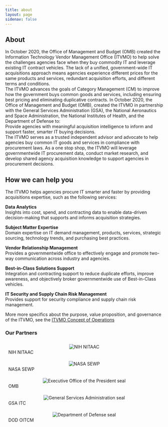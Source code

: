 ```yaml
---
title: about
layout: page
sidenav: false
---
```


<section class="grid-container border-bottom border-gray-30 padding-left-0 padding-right-1">
<h1 class="margin-top-0">About</h1>
<div class="margin-bottom-2">In October 2020, the Office of Management and Budget (OMB) created the Information Technology Vendor Management Office (ITVMO) to help solve the challenges agencies face when they buy commodity IT and leverage existing IT contract vehicles. The lack of a unified, government-wide IT acquisitions approach means agencies experience different prices for the same products and services, redundant acquisition efforts, and different terms and conditions.</div>

<div class="margin-bottom-2">The ITVMO  advances the goals of Category Management (CM) to improve how the government buys common goods and services, including ensuring best pricing and eliminating duplicative contracts. In October 2020, the Office of Management and Budget (OMB), created the ITVMO in partnership with the General Services Administration (GSA), the National Aeronautics and Space Administration, the National Institutes of Health, and the Department of Defense to:</div>

<div  class="about-highlight margin-bottom-2">Provide agencies with meaningful acquisition intelligence to inform and support faster, smarter IT buying decisions.</div>

<div class="margin-bottom-2">The ITVMO serves as a trusted independent advisor and advocate to help agencies buy common IT goods and services in compliance with procurement laws. As a one stop shop, the ITVMO will leverage governmentwide IT procurement data, conduct market research, and develop shared agency acquisition knowledge to support agencies in procurement decisions.</div>
</section>

<section class="grid-container border-bottom border-gray-30 padding-left-1 padding-right-1">
<div class="inner">
    <h2>How we can help you</h2>
</div>
<div class="margin-bottom-2">The ITVMO helps agencies procure IT smarter and faster by providing acquisitions expertise, such as the following services:

<p><strong>Data Analytics</strong> <br>
Insights into cost, spend, and contracting data to enable data-driven decision-making that supports and informs acquisition strategies.</p>

<p><strong>Subject Matter Expertise</strong><br>
Domain expertise on IT demand management, products, services, strategic sourcing, technology trends, and purchasing best practices.</p>

<p><strong>Vendor Relationship Management</strong><br>
Provides a governmentwide office to effectively engage and promote two-way communication across industry and agencies.</p>

<p><strong>Best-in-Class Solutions Support</strong><br>
Integration and contracting support to reduce duplicate efforts, improve awareness, and objectively broker governmentwide use of Best-in-Class vehicles.</p>

<p><strong>IT Security and Supply Chain Risk Management</strong><br>
Provides support for security compliance and supply chain risk management.</p>

<p>More more specifics about the purpose, value proposition, and governance of the ITVMO, see the <a href="">ITVMO Concept of Operations</a></p>
</div>
</section>

<section class="grid-container padding-left-1 padding-right-1">
  <h3>Our Partners</h3>
   <div class="grid-container">
            <div class="usa-graphic-list__row grid-row grid-gap padding-top-0">
                <div class="tablet:grid-col-2 container" style="padding:10px;">
                  <center><img class="seal" src="{{site.baseurl}}/assets/images/logos/NIH NITAAC.png" alt="NIH NITAAC"></center>
                    <div class="seal-name">
                        NIH NITAAC
                    </div>
                </div>
                <div class="tablet:grid-col-2 container" style="padding:10px;">
                <center><img class="seal" src="{{site.baseurl}}/assets/images/logos/NASA SEWP.png" alt="NASA SEWP"></center>
                    <div class="seal-name">
                        NASA SEWP
                    </div>
                </div>
                <div class="tablet:grid-col-2 container" style="padding:10px;">
                <center><img class="seal" src="{{site.baseurl}}/assets/images/logos/executive-office-of-the-president.png" alt="Executive Office of the President seal"></center>
                    <div class="seal-name">
                        OMB
                    </div>
                </div>
                 <div class="tablet:grid-col-2 container" style="padding:10px;">
                 <center><img class="seal" src="{{site.baseurl}}/assets/images/logos/general-services-administration.png" alt="General Services Administration seal"></center>
                    <div class="seal-name">
                        GSA ITC
                    </div>
                </div>
                 <div class="tablet:grid-col-2 container" style="padding:10px;">
                 <center><img class="seal" src="{{site.baseurl}}/assets/images/logos/department-of-defense.png" alt="Department of Defense seal"></center>
                    <div class="seal-name">
                        DOD OITCM
                    </div>   
                </div>
             </div> 
   </div>	
</section>
